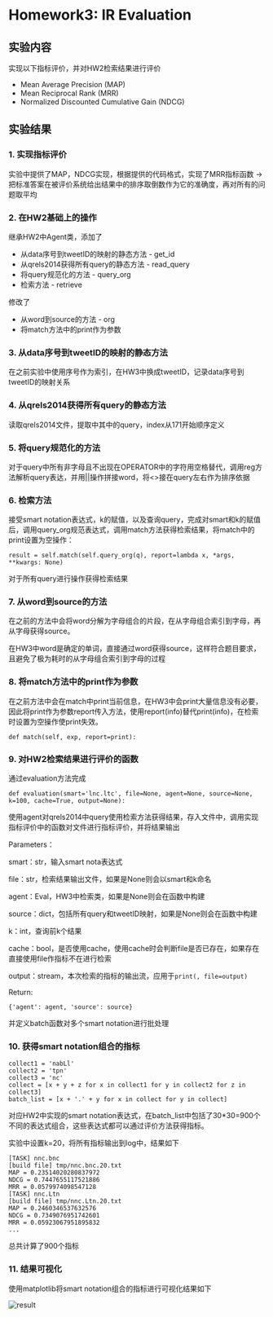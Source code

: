 # Homework3:  IR Evaluation

## 实验内容

实现以下指标评价，并对HW2检索结果进行评价 

- Mean Average Precision (MAP) 
- Mean Reciprocal Rank (MRR) 
- Normalized Discounted Cumulative Gain (NDCG) 

## 实验结果

### 1. 实现指标评价

实验中提供了MAP，NDCG实现，根据提供的代码格式，实现了MRR指标函数 -> 把标准答案在被评价系统给出结果中的排序取倒数作为它的准确度，再对所有的问题取平均

### 2. 在HW2基础上的操作

继承HW2中Agent类，添加了

- 从data序号到tweetID的映射的静态方法 - get_id
- 从qrels2014获得所有query的静态方法 - read_query
- 将query规范化的方法 - query_org
- 检索方法 - retrieve

修改了

- 从word到source的方法 - org
- 将match方法中的print作为参数

### 3. 从data序号到tweetID的映射的静态方法

在之前实验中使用序号作为索引，在HW3中换成tweetID，记录data序号到tweetID的映射关系

### 4. 从qrels2014获得所有query的静态方法

读取qrels2014文件，提取中其中的query，index从171开始顺序定义
### 5. 将query规范化的方法

对于query中所有非字母且不出现在OPERATOR中的字符用空格替代，调用reg方法解析query表达，并用||操作拼接word，将<>接在query左右作为排序依据

### 6. 检索方法

接受smart notation表达式，k的赋值，以及查询query，完成对smart和k的赋值后，调用query_org规范表达式，调用match方法获得检索结果，将match中的print设置为空操作：

`result = self.match(self.query_org(q), report=lambda x, *args, **kwargs: None)`

对于所有query进行操作获得检索结果

### 7. 从word到source的方法
在之前的方法中会将word分解为字母组合的片段，在从字母组合索引到字母，再从字母获得source。

在HW3中word是确定的单词，直接通过word获得source，这样符合题目要求，且避免了极为耗时的从字母组合索引到字母的过程

### 8. 将match方法中的print作为参数

在之前方法中会在match中print当前信息，在HW3中会print大量信息没有必要，因此将print作为参数report传入方法，使用report(info)替代print(info)，在检索时设置为空操作使print失效。

`def match(self, exp, report=print):`

### 9. 对HW2检索结果进行评价的函数

通过evaluation方法完成

`def evaluation(smart='lnc.ltc', file=None, agent=None, source=None, k=100, cache=True, output=None):`

使用agent对qrels2014中query使用检索方法获得结果，存入文件中，调用实现指标评价中的函数对文件进行指标评价，并将结果输出

Parameters：

smart：str，输入smart nota表达式

file：str，检索结果输出文件，如果是None则会以smart和k命名

agent：Eval，HW3中检索类，如果是None则会在函数中构建

source：dict，包括所有query和tweetID映射，如果是None则会在函数中构建

k：int，查询前k个结果

cache：bool，是否使用cache，使用cache时会判断file是否已存在，如果存在直接使用file作指标不在进行检索

output：stream，本次检索的指标的输出流，应用于`print(, file=output)`

Return:

`{'agent': agent, 'source': source}`

并定义batch函数对多个smart notation进行批处理

### 10. 获得smart notation组合的指标

```
collect1 = 'nabLl'
collect2 = 'tpn'
collect3 = 'nc'
collect = [x + y + z for x in collect1 for y in collect2 for z in collect3]
batch_list = [x + '.' + y for x in collect for y in collect]
```
对应HW2中实现的smart notation表达式，在batch_list中包括了30*30=900个不同的表达式组合，这些表达式都可以通过评价方法获得指标。

实验中设置k=20，将所有指标输出到log中，结果如下

```
[TASK] nnc.bnc
[build file] tmp/nnc.bnc.20.txt
MAP = 0.23514020280837972
NDCG = 0.7447655117521886
MRR = 0.0579974098547128
[TASK] nnc.Ltn
[build file] tmp/nnc.Ltn.20.txt
MAP = 0.2460346537632576
NDCG = 0.7349076951742601
MRR = 0.05923067951895832
...
```
总共计算了900个指标

### 11. 结果可视化

使用matplotlib将smart notation组合的指标进行可视化结果如下

![result](https://github.com/kawehburg/IR/blob/master/ex3/result.png)

